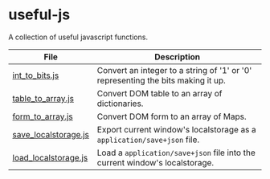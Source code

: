 # useful-js
A collection of useful javascript functions.

File | Description
---- | -----------
[int_to_bits.js](./int_to_bits.js) | Convert an integer to a string of '1' or '0' representing the bits making it up.
[table_to_array.js](./table_to_array.js) | Convert DOM table to an array of dictionaries.
[form_to_array.js](./form_to_array.js) | Convert DOM form to an array of Maps.
[save_localstorage.js](./save_localstorage.js) | Export current window's localstorage as a `application/save+json` file.
[load_localstorage.js](./load_localstorage.js) | Load a `application/save+json` file into the current window's localstorage.
